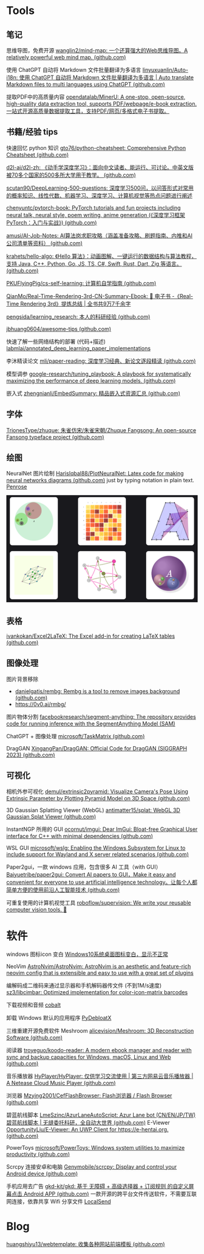 # Tools

## 笔记

思维导图，免费开源
[wanglin2/mind-map: 一个还算强大的Web思维导图。A relatively powerful web mind map. (github.com)](https://github.com/wanglin2/mind-map)

使用 ChatGPT 自动将 Markdown 文件批量翻译为多语言
[linyuxuanlin/Auto-i18n: 使用 ChatGPT 自动将 Markdown 文件批量翻译为多语言 | Auto translate Markdown files to multi languages using ChatGPT (github.com)](https://github.com/linyuxuanlin/Auto-i18n)

提取PDF中的高质量内容
[opendatalab/MinerU: A one-stop, open-source, high-quality data extraction tool, supports PDF/webpage/e-book extraction.一站式开源高质量数据提取工具，支持PDF/网页/多格式电子书提取。](https://github.com/opendatalab/MinerU)

## 书籍/经验 tips

快速回忆 python 知识
[gto76/python-cheatsheet: Comprehensive Python Cheatsheet (github.com)](https://github.com/gto76/python-cheatsheet)

[d2l-ai/d2l-zh: 《动手学深度学习》：面向中文读者、能运行、可讨论。中英文版被70多个国家的500多所大学用于教学。 (github.com)](https://github.com/d2l-ai/d2l-zh)

[scutan90/DeepLearning-500-questions: 深度学习500问，以问答形式对常用的概率知识、线性代数、机器学习、深度学习、计算机视觉等热点问题进行阐述](https://github.com/scutan90/DeepLearning-500-questions)

[chenyuntc/pytorch-book: PyTorch tutorials and fun projects including neural talk, neural style, poem writing, anime generation (《深度学习框架PyTorch：入门与实战》) (github.com)](https://github.com/chenyuntc/pytorch-book)

[amusi/AI-Job-Notes: AI算法岗求职攻略（涵盖准备攻略、刷题指南、内推和AI公司清单等资料） (github.com)](https://github.com/amusi/AI-Job-Notes)

[krahets/hello-algo: 《Hello 算法》：动画图解、一键运行的数据结构与算法教程，支持 Java, C++, Python, Go, JS, TS, C#, Swift, Rust, Dart, Zig 等语言。 (github.com)](https://github.com/krahets/hello-algo)

[PKUFlyingPig/cs-self-learning: 计算机自学指南 (github.com)](https://github.com/PKUFlyingPig/cs-self-learning)

[QianMo/Real-Time-Rendering-3rd-CN-Summary-Ebook: :blue_book: 电子书 -《Real-Time Rendering 3rd》提炼总结 | 全书共9万7千余字](https://github.com/QianMo/Real-Time-Rendering-3rd-CN-Summary-Ebook)

[pengsida/learning_research: 本人的科研经验 (github.com)](https://github.com/pengsida/learning_research)

[jbhuang0604/awesome-tips (github.com)](https://github.com/jbhuang0604/awesome-tips)

快速了解一些网络结构的部署 (代码+描述)
[labmlai/annotated_deep_learning_paper_implementations](https://github.com/labmlai/annotated_deep_learning_paper_implementations)

李沐精读论文
[mli/paper-reading: 深度学习经典、新论文逐段精读 (github.com)](https://github.com/mli/paper-reading)

模型调参
[google-research/tuning_playbook: A playbook for systematically maximizing the performance of deep learning models. (github.com)](https://github.com/google-research/tuning_playbook)

嵌入式
[zhengnianli/EmbedSummary: 精品嵌入式资源汇总 (github.com)](https://github.com/zhengnianli/EmbedSummary)

## 字体

[TrionesType/zhuque: 朱雀仿宋/朱雀宋朝/Zhuque Fangsong: An open-source Fansong typeface project (github.com)](https://github.com/TrionesType/zhuque)

## 绘图

NeuralNet 图片绘制
[HarisIqbal88/PlotNeuralNet: Latex code for making neural networks diagrams (github.com)](https://github.com/HarisIqbal88/PlotNeuralNet)
just by typing notation in plain text.
[Penrose](https://penrose.cs.cmu.edu/examples)

![image.png|666](https://raw.githubusercontent.com/qiyun71/Blog_images/main/MyBlogPic/202403/20240925110003.png)


## 表格

[ivankokan/Excel2LaTeX: The Excel add-in for creating LaTeX tables (github.com)](https://github.com/ivankokan/Excel2LaTeX)

## 图像处理

图片背景移除
- [danielgatis/rembg: Rembg is a tool to remove images background (github.com)](https://github.com/danielgatis/rembg)
- https://0v0.ai/rmbg/

图片物体分割
[facebookresearch/segment-anything: The repository provides code for running inference with the SegmentAnything Model (SAM)](https://github.com/facebookresearch/segment-anything)

ChatGPT + 图像处理
[microsoft/TaskMatrix (github.com)](https://github.com/microsoft/TaskMatrix)

DragGAN
[XingangPan/DragGAN: Official Code for DragGAN (SIGGRAPH 2023) (github.com)](https://github.com/XingangPan/DragGAN)

## 可视化

相机外参可视化
[demul/extrinsic2pyramid: Visualize Camera's Pose Using Extrinsic Parameter by Plotting Pyramid Model on 3D Space (github.com)](https://github.com/demul/extrinsic2pyramid)

3D Gaussian Splatting Viewer (WebGL)
[antimatter15/splat: WebGL 3D Gaussian Splat Viewer (github.com)](https://github.com/antimatter15/splat)

InstantNGP 所用的 GUI
[ocornut/imgui: Dear ImGui: Bloat-free Graphical User interface for C++ with minimal dependencies (github.com)](https://github.com/ocornut/imgui)

WSL GUI
[microsoft/wslg: Enabling the Windows Subsystem for Linux to include support for Wayland and X server related scenarios (github.com)](https://github.com/microsoft/wslg)

Paper2gui，一款 windows 应用，包含很多 AI 工具（with GUI）
[Baiyuetribe/paper2gui: Convert AI papers to GUI，Make it easy and convenient for everyone to use artificial intelligence technology。让每个人都简单方便的使用前沿人工智能技术 (github.com)](https://github.com/Baiyuetribe/paper2gui)

可重复使用的计算机视觉工具
[roboflow/supervision: We write your reusable computer vision tools. 💜](https://github.com/roboflow/supervision)

# 软件

windows 图标icon 变白
[Windows10系统桌面图标变白，显示不正常](https://www.honor.com/cn/support/content/zh-cn15825493/)

NeoVim
[AstroNvim/AstroNvim: AstroNvim is an aesthetic and feature-rich neovim config that is extensible and easy to use with a great set of plugins](https://github.com/AstroNvim/AstroNvim)

编解码成二维码来通过显示器和手机解码器传文件 (不到1M/s速度)
[sz3/libcimbar: Optimized implementation for color-icon-matrix barcodes](https://github.com/sz3/libcimbar?tab=readme-ov-file)

下载视频和音频
[cobalt](https://cobalt.tools/)

卸载 Windows 默认的应用程序
[PyDebloatX](https://pydebloatx.com/)

三维重建开源免费软件 Meshroom
[alicevision/Meshroom: 3D Reconstruction Software (github.com)](https://github.com/alicevision/Meshroom)

阅读器
[troyeguo/koodo-reader: A modern ebook manager and reader with sync and backup capacities for Windows, macOS, Linux and Web (github.com)](https://github.com/troyeguo/koodo-reader)

音乐播放器
[HyPlayer/HyPlayer: 仅供学习交流使用 | 第三方网易云音乐播放器 | A Netease Cloud Music Player (github.com)](https://github.com/HyPlayer/HyPlayer)

浏览器
[Mzying2001/CefFlashBrowser: Flash浏览器 / Flash Browser (github.com)](https://github.com/Mzying2001/CefFlashBrowser)

碧蓝航线脚本
[LmeSzinc/AzurLaneAutoScript: Azur Lane bot (CN/EN/JP/TW) 碧蓝航线脚本 | 无缝委托科研，全自动大世界 (github.com)](https://github.com/LmeSzinc/AzurLaneAutoScript)
E-Viewer
[OpportunityLiu/E-Viewer: An UWP Client for https://e-hentai.org. (github.com)](https://github.com/OpportunityLiu/E-Viewer)

PowerToys
[microsoft/PowerToys: Windows system utilities to maximize productivity (github.com)](https://github.com/microsoft/PowerToys)

Scrcpy 连接安卓和电脑
[Genymobile/scrcpy: Display and control your Android device (github.com)](https://github.com/Genymobile/scrcpy)

手机应用去广告
[gkd-kit/gkd: 基于 无障碍 + 高级选择器 + 订阅规则 的自定义屏幕点击 Android APP (github.com)](https://github.com/gkd-kit/gkd)
一款开源的跨平台文件传送软件，不需要互联网连接，依靠共享 Wifi 分享文件
[LocalSend](https://localsend.org/#/)

# Blog

[huangshiyu13/webtemplate: 收集各种网站前端模板 (github.com)](https://github.com/huangshiyu13/webtemplate)



